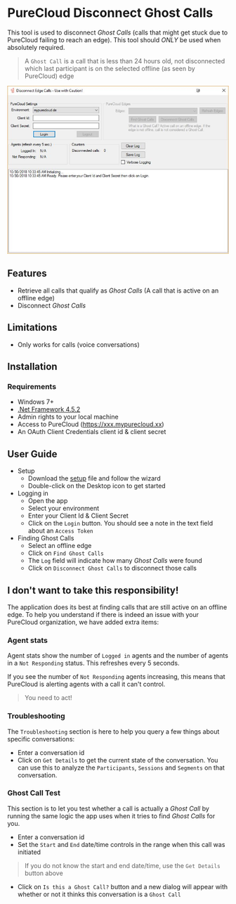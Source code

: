 # PureCloud Disconnect Ghost Calls

This tool is used to disconnect *Ghost Calls* (calls that might get stuck due to PureCloud failing to reach an edge).
This tool should *ONLY* be used when absolutely required.

> A `Ghost Call` is a call that is less than 24 hours old, not disconnected which last participant is on the selected offline (as seen by PureCloud) edge

![Screenshot](ScreenshotMainApp.jpg)

## Features

* Retrieve all calls that qualify as *Ghost Calls* (A call that is active on an offline edge)
* Disconnect *Ghost Calls*

## Limitations

* Only works for calls (voice conversations)

## Installation

### Requirements

* Windows 7+
* [.Net Framework 4.5.2](https://www.microsoft.com/en-us/download/details.aspx?id=42642)
* Admin rights to your local machine
* Access to PureCloud (https://xxx.mypurecloud.xx)
* An OAuth Client Credentials client id & client secret


## User Guide

* Setup
  * Download the [setup](https://github.com/PierrickI3/DisconnectGhostCalls/releases/download/1.0/PC.Ghost.Call.Tool.Setup.msi) file and follow the wizard
  * Double-click on the Desktop icon to get started
* Logging in
  * Open the app
  * Select your environment
  * Enter your Client Id & Client Secret
  * Click on the `Login` button. You should see a note in the text field about an `Access Token`
* Finding Ghost Calls
  * Select an offline edge
  * Click on `Find Ghost Calls`
  * The `Log` field will indicate how many *Ghost Calls* were found
  * Click on `Disconnect Ghost Calls` to disconnect those calls

## I don't want to take this responsibility!

The application does its best at finding calls that are still active on an offline edge.
To help you understand if there is indeed an issue with your PureCloud organization, we have added extra items:

### Agent stats

Agent stats show the number of `Logged in` agents and the number of agents in a `Not Responding` status. This refreshes every 5 seconds. 

If you see the number of `Not Responding` agents increasing, this means that PureCloud is alerting agents with a call it can't control. 

> You need to act!

### Troubleshooting

The `Troubleshooting` section is here to help you query a few things about specific conversations:

* Enter a conversation id
* Click on `Get Details` to get the current state of the conversation. You can use this to analyze the `Participants`, `Sessions` and `Segments` on that conversation.

### Ghost Call Test

This section is to let you test whether a call is actually a *Ghost Call* by running the same logic the app uses when it tries to find *Ghost Calls* for you.
* Enter a conversation id
* Set the `Start` and `End` date/time controls in the range when this call was initiated
> If you do not know the start and end date/time, use the `Get Details` button above
* Click on `Is this a Ghost Call?` button and a new dialog will appear with whether or not it thinks this conversation is a `Ghost Call`
 
